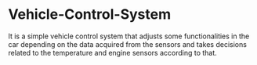 # Vehicle-Control-System
It is a simple vehicle control system that adjusts some functionalities in the car depending on the data acquired from the sensors and takes decisions related to the temperature and engine sensors according to that.
